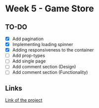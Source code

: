 # Week 5 - Game Store

## TO-DO

- [x] Add pagination
- [x] Implementing loading spinner
- [x] Adding responsiveness to the container
- [ ] Add prop-types
- [ ] Add single page
- [ ] Add comment section (Design)
- [ ] Add comment section (Functionality)

## Links

[Link of the project](https://applaudo-week5-beta.vercel.app/)
